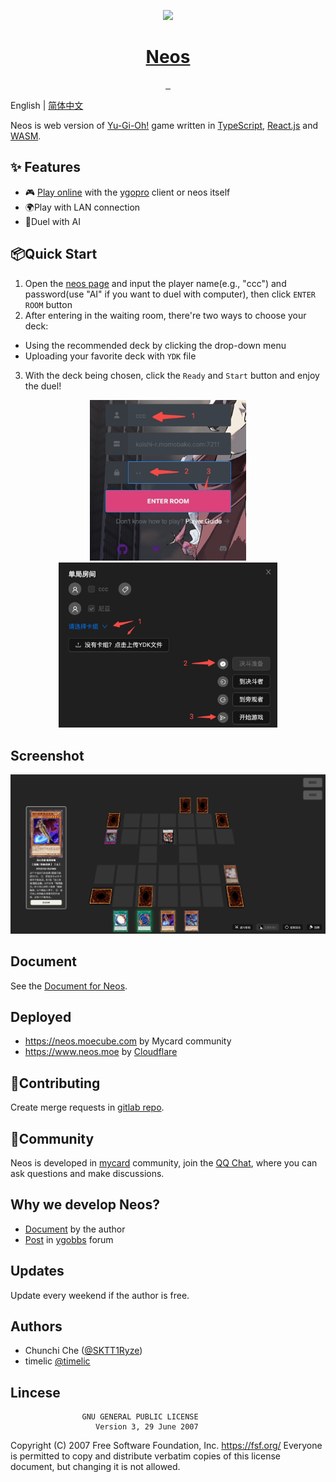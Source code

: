 <p align="center">
  <a href="https://www.neos.moe">
     <img src="https://avatars.githubusercontent.com/u/110732697?s=400&u=d33638f1e89dfb41395a47004fe211fcf219444d&v=4" height="128">
    <h1 align="center">Neos</h1>
  </a>
</p>


<p align="center">
  <a aria-label="Language" href="https://www.typescriptlang.org/">
    <img alt="" src="https://img.shields.io/github/languages/top/DarkNeos/neos-ts?style=for-the-badge">
  </a>
  <a aria-label="React" href="https://reactjs.org/">
    <img alt="" src="https://img.shields.io/badge/react.js-%5E18.2.0-yellow?style=for-the-badge&logo=react">
  </a>
  <a aria-label="License" href="https://github.com/DarkNeos/neos-ts/blob/main/LICENSE">
    <img alt="" src="https://img.shields.io/github/license/DarkNeos/neos-ts?color=&style=for-the-badge">
  </a>
</p>

English | [简体中文](./README-zh_CN.md)

Neos is web version of [Yu-Gi-Oh!](https://www.yugioh-card.com/en/) game written in [TypeScript](https://www.typescriptlang.org/), [React.js](https://reactjs.org/) and [WASM](https://webassembly.org/).

## ✨ Features

- 🎮 [Play online](https://neos.moecube.com) with the [ygopro](https://ygopro.org/) client or neos itself
- 🌍Play with LAN connection
- 🤖️Duel with AI

## 📦Quick Start
1. Open the [neos page](https://neos.moecube.com) and input the player name(e.g., "ccc") and password(use "AI" if you want to duel with computer), then click `ENTER ROOM` button
2. After entering in the waiting room, there're two ways to choose your deck:
  - Using the recommended deck by clicking the drop-down menu
  - Uploading your favorite deck with `YDK` file
3. With the deck being chosen, click the `Ready` and `Start` button and enjoy the duel!

<center class="half">
  <img alt="" src="./screenshots/quick_start-login.jpeg" width="250" />
  <img alt="" src="./screenshots/quick_start-room.jpeg" width="350" />
</center>

## Screenshot
<p align="center">
  <img alt="" src="./screenshots/duel.png" width="512">
</p>

## Document
See the [Document for Neos](https://doc.neos.moe).

## Deployed
* https://neos.moecube.com by Mycard community
* https://www.neos.moe by [Cloudflare](https://www.cloudflare.com/)

## 🤝Contributing
Create merge requests in [gitlab repo](https://code.mycard.moe/mycard/Neos).

## 🔗Community
Neos is developed in [mycard](https://mycard.moe/) community, join the [QQ Chat](https://github.com/DarkNeos/ygopro-doc/blob/main/assets/ygo_qq.png), where you can ask questions and make discussions.

## Why we develop Neos?
- [Document](https://github.com/DarkNeos/ygopro-doc/blob/main/doc/progress/2022-07-01_2022-10-07.md) by the author
- [Post](https://ygobbs.com/t/ygopro%E7%BD%91%E9%A1%B5%E7%89%88%E5%BC%80%E5%8F%91%E8%BF%9B%E5%B1%95/403397) in [ygobbs](https://ygobbs.com/) forum

## Updates
Update every weekend if the author is free.

## Authors
- Chunchi Che ([@SKTT1Ryze](https://github.com/SKTT1Ryze))
- timelic [@timelic](https://github.com/timelic)

## Lincese
                    GNU GENERAL PUBLIC LICENSE
                       Version 3, 29 June 2007

 Copyright (C) 2007 Free Software Foundation, Inc. <https://fsf.org/>
 Everyone is permitted to copy and distribute verbatim copies
 of this license document, but changing it is not allowed.
